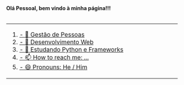 <div> 
  <p1> <b>Olá Pessoal, bem vindo à minha página!!! </b> </p1>
</div>
</br>

<div>
  <a href="https://github.com/lambizame">
</div>
<table>
  <tr>
    <td width="70%"> 
      <ol>
        <li> - 🔭 Gestão de Pessoas </li> 
       <li> - 🔭  Desenvolvimento Web </li> 
        <li> - 🌱 Estudando Python e Frameworks </li> 
        <li> - 📫 How to reach me: ... </li> 
        <li> - 😄 Pronouns: He / Him </li> 
      </ol>
    </td>
  </tr>
  </table>
